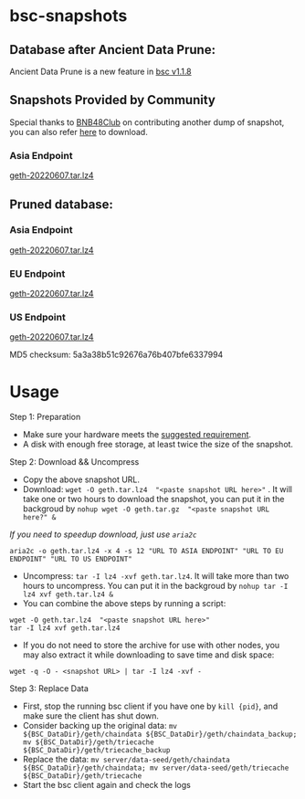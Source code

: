 
# bsc-snapshots

## Database after Ancient Data Prune:

Ancient Data Prune is a new feature in [bsc v1.1.8](https://github.com/binance-chain/bsc/releases/tag/v1.1.8)

## Snapshots Provided by Community

Special thanks to [BNB48Club](https://twitter.com/bnb48club) on contributing another dump of snapshot, you can also refer [here](https://github.com/BNB48Club/bsc-snapshots) to download.

### Asia Endpoint


[geth-20220607.tar.lz4
](https://tf-dex-prod-public-snapshot-site1.s3-accelerate.amazonaws.com/geth-20220607-prune-ancient.tar.lz4?AWSAccessKeyId=AKIAYINE6SBQPUZDDRRO&Signature=7wJpNwOB9Rrlz%2BEoODxWDlLsThw%3D&Expires=1657285853
)


## Pruned database:


### Asia Endpoint


[geth-20220607.tar.lz4
](https://tf-dex-prod-public-snapshot-site1.s3-accelerate.amazonaws.com/geth-20220607.tar.lz4?AWSAccessKeyId=AKIAYINE6SBQPUZDDRRO&Signature=XoyB1DYdGly%2BOPdI9SLMBFOcjjE%3D&Expires=1657285852
)

### EU Endpoint


[geth-20220607.tar.lz4
](https://tf-dex-prod-public-snapshot.s3-accelerate.amazonaws.com/geth-20220607.tar.lz4?AWSAccessKeyId=AKIAYINE6SBQPUZDDRRO&Signature=GI7CXXRO854UJLNrrsRGv%2Fr76v0%3D&Expires=1657285852
)


### US Endpoint


[geth-20220607.tar.lz4
](https://tf-dex-prod-public-snapshot-site3.s3-accelerate.amazonaws.com/geth-20220607.tar.lz4?AWSAccessKeyId=AKIAYINE6SBQPUZDDRRO&Signature=l6%2FaZN76c7s7Z3eUwhHj9Vi5KYY%3D&Expires=1657285853
)

MD5 checksum: 5a3a38b51c92676a76b407bfe6337994



# Usage 

Step 1: Preparation
- Make sure your hardware meets the [suggested requirement](https://docs.binance.org/smart-chain/developer/fullnode.html).
- A disk with enough free storage, at least twice the size of the snapshot.

Step 2: Download && Uncompress
- Copy the above snapshot URL.
- Download:  `wget -O geth.tar.lz4  "<paste snapshot URL here>"` . It will take one or two hours to download the snapshot, you can put it in the backgroud by `nohup wget -O geth.tar.gz  "<paste snapshot URL here?" &`


*If you need to speedup download, just use `aria2c`*
```
aria2c -o geth.tar.lz4 -x 4 -s 12 "URL TO ASIA ENDPOINT" "URL TO EU ENDPOINT" "URL TO US ENDPOINT"
```


- Uncompress: `tar -I lz4 -xvf geth.tar.lz4`. It will take more than two hours to uncompress. You can put it in the backgroud by `nohup tar -I lz4 xvf geth.tar.lz4 &`
- You can combine the above steps by running a script:
```
wget -O geth.tar.lz4  "<paste snapshot URL here>"
tar -I lz4 xvf geth.tar.lz4
```


- If you do not need to store the archive for use with other nodes, you may also extract it while downloading to save time and disk space:
```
wget -q -O - <snapshot URL> | tar -I lz4 -xvf -
```


Step 3: Replace Data
- First, stop the running bsc client if you have one by `kill {pid}`, and make sure the client has shut down.
- Consider backing up the original data: `mv ${BSC_DataDir}/geth/chaindata ${BSC_DataDir}/geth/chaindata_backup; mv ${BSC_DataDir}/geth/triecache ${BSC_DataDir}/geth/triecache_backup`
- Replace the data: `mv server/data-seed/geth/chaindata ${BSC_DataDir}/geth/chaindata; mv server/data-seed/geth/triecache ${BSC_DataDir}/geth/triecache`
- Start the bsc client again and check the logs

